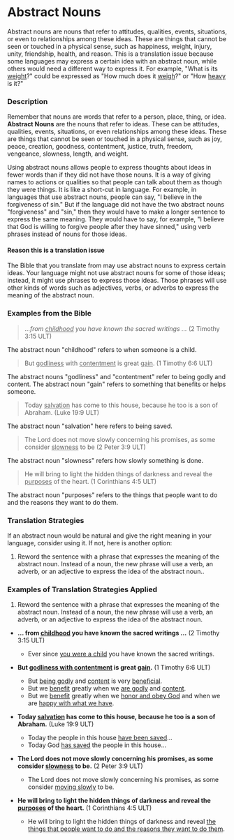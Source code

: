 # Abstract Nouns #

Abstract nouns are nouns that refer to attitudes, qualities, events, situations, or even to relationships among these ideas. These are things that cannot be seen or touched in a physical sense, such as happiness, weight, injury, unity, friendship, health, and reason. This is a translation issue because some languages may express a certain idea with an abstract noun, while others would need a different way to express it. For example, "What is its <u>weight</u>?" could be expressed as "How much does it <u>weigh</u>?" or "How <u>heavy</u> is it?"

### Description

Remember that nouns are words that refer to a person, place, thing, or idea. **Abstract Nouns** are the nouns that refer to ideas. These can be attitudes, qualities, events, situations, or even relationships among these ideas. These are things that cannot be seen or touched in a physical sense, such as joy, peace, creation, goodness, contentment, justice, truth, freedom, vengeance, slowness, length, and weight.

Using abstract nouns allows people to express thoughts about ideas in fewer words than if they did not have those nouns. It is a way of giving names to actions or qualities so that people can talk about them as though they were things. It is like a short-cut in language. For example, in languages that use abstract nouns, people can say, "I believe in the forgiveness of sin." But if the language did not have the two abstract nouns "forgiveness" and "sin," then they would have to make a longer sentence to express the same meaning. They would have to say, for example, "I believe that God is willing to forgive people after they have sinned," using verb phrases instead of nouns for those ideas.

#### Reason this is a translation issue

The Bible that you translate from may use abstract nouns to express certain ideas. Your language might not use abstract nouns for some of those ideas; instead, it might use phrases to express those ideas. Those phrases will use other kinds of words such as adjectives, verbs, or adverbs to express the meaning of the abstract noun.

### Examples from the Bible

> ..._from <u>childhood</u> you have known the sacred writings ..._ (2 Timothy 3:15 ULT)

The abstract noun "childhood" refers to when someone is a child.

>But <u>godliness</u> with <u>contentment</u> is great <u>gain</u>. (1 Timothy 6:6 ULT)

The abstract nouns "godliness" and "contentment" refer to being godly and content.
The abstract noun "gain" refers to something that benefits or helps someone.

>Today <u>salvation</u> has come to this house, because he too is a son of Abraham. (Luke 19:9 ULT)

The abstract noun "salvation" here refers to being saved.

>The Lord does not move slowly concerning his promises, as some consider <u>slowness</u> to be (2 Peter 3:9 ULT)

The abstract noun "slowness" refers how slowly something is done.

>He will bring to light the hidden things of darkness and reveal the <u>purposes</u> of the heart. (1 Corinthians 4:5 ULT)

The abstract noun "purposes" refers to the things that people want to do and the reasons they want to do them.

### Translation Strategies

If an abstract noun would be natural and give the right meaning in your language, consider using it. If not, here is another option:

1. Reword the sentence with a phrase that expresses the meaning of the abstract noun. Instead of a noun, the new phrase will use a verb, an adverb, or an adjective to express the idea of the abstract noun..

### Examples of Translation Strategies Applied

1. Reword the sentence with a phrase that expresses the meaning of the abstract noun. Instead of a noun, the new phrase will use a verb, an adverb, or an adjective to express the idea of the abstract noun.

  * **... from <u>childhood</u>  you have known the sacred writings ...**  (2 Timothy 3:15 ULT)
      * Ever since <u>you were a child</u>  you have known the sacred writings.

  * **But <u>godliness with contentment</u> is great <u>gain</u>.**  (1 Timothy 6:6 ULT)
      * But <u>being godly</u> and <u>content</u>  is very <u>beneficial</u>.
      * But we <u>benefit</u> greatly when we <u>are godly</u> and <u>content</u>.
      * But we <u>benefit</u> greatly when we <u>honor and obey God</u> and when we are <u>happy with what we have</u>.

  * **Today <u>salvation</u> has come to this house, because he too is a son of Abraham.**  (Luke 19:9 ULT)
      * Today the people in this house <u>have been saved</u>…
      * Today God <u>has saved</u> the people in this house…

  * **The Lord does not move slowly concerning his promises, as some consider <u>slowness</u> to be.**  (2 Peter 3:9 ULT)
      * The Lord does not move slowly concerning his promises, as some consider <u>moving slowly</u> to be.

  * **He will bring to light the hidden things of darkness and reveal the <u>purposes</u> of the heart.**  (1 Corinthians 4:5 ULT)
      * He will bring to light the hidden things of darkness and reveal <u>the things that people want to do and the reasons they want to do them</u>.


